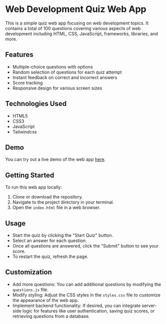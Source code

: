 # Web Development Quiz Web App

This is a simple quiz web app focusing on web development topics. It contains a total of 100 questions covering various aspects of web development including HTML, CSS, JavaScript, frameworks, libraries, and more.

## Features

- Multiple-choice questions with options
- Random selection of questions for each quiz attempt
- Instant feedback on correct and incorrect answers
- Score tracking
- Responsive design for various screen sizes

## Technologies Used

- HTML5
- CSS3
- JavaScript 
- Tailwindcss

## Demo

You can try out a live demo of the web app [here](#).

## Getting Started

To run this web app locally:

1. Clone or download the repository.
2. Navigate to the project directory in your terminal.
3. Open the `index.html` file in a web browser.

## Usage

- Start the quiz by clicking the "Start Quiz" button.
- Select an answer for each question.
- Once all questions are answered, click the "Submit" button to see your score.
- To restart the quiz, refresh the page.

## Customization

- Add more questions: You can add additional questions by modifying the `questions.js` file.
- Modify styling: Adjust the CSS styles in the `styles.css` file to customize the appearance of the web app.
- Implement backend functionality: If desired, you can integrate server-side logic for features like user authentication, saving quiz scores, or retrieving questions from a database.


